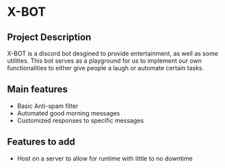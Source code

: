# X-BOT

## Project Description
X-BOT is a discord bot desgined to provide entertainment, as well as some utilities. This bot serves as a playground for us to implement our own functionalities to either give people a laugh or automate certain tasks.

## Main features
- Basic Anti-spam filter
- Automated good morning messages
- Customized responses to specific messages

## Features to add
- Host on a server to allow for runtime with little to no downtime
